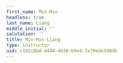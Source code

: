 ```yaml
---
first_name: Min-Min
headless: true
last_name: Liang
middle_initial: ''
salutation: ''
title: Min-Min Liang
type: instructor
uid: c192c8bd-d444-4b30-b9e4-7a79ede340d8
---
```

